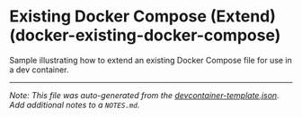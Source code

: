 
# Existing Docker Compose (Extend) (docker-existing-docker-compose)

Sample illustrating how to extend an existing Docker Compose file for use in a dev container.





---

_Note: This file was auto-generated from the [devcontainer-template.json](https://github.com/igecloudsdev/my-developer/blob/main/src/docker-existing-docker-compose/devcontainer-template.json).  Add additional notes to a `NOTES.md`._
